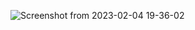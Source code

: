 ![Screenshot from 2023-02-04 19-36-02](https://user-images.githubusercontent.com/103784167/216783997-9dce34b9-d0fc-4eb6-a298-3ef9c0b21489.png)
